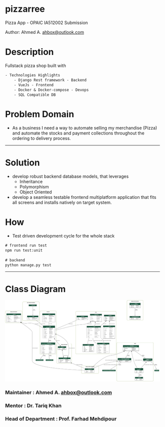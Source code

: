 # pizzarree
Pizza App - OPAIC IA512002 Submission 

Author: Ahmed A. <ahbox@outlook.com>

# Description 
Fullstack pizza shop built with
    
    - Technologies Highlights
        - Django Rest framework - Backend
        - VueJs - Frontend
        - Docker & Docker-compose - Devops
        - SQL Compatible DB
# Problem Domain
-  As a business I need a way to automate selling my merchandise (Pizza) and automate the stocks and payment collections throughout the ordering to delivery process.  

---
# Solution
  - develop robust backend database models, that leverages 
    - Inheritance
    - Polymorphism
    - Object Oriented
- develop a seamless testable frontend multiplatform application that fits all screens and installs natively on target system.

# How
- Test driven development cycle for the whole stack
```#bash
# frontend run test
npm run test:unit

# backend
python manage.py test 
```
---
# Class Diagram

![](./pizzarree_api/models_graph.png)
### Maintainer : Ahmed A. <ahbox@outlook.com>

### Mentor : Dr. Tariq Khan
### Head of Department : Prof. Farhad Mehdipour